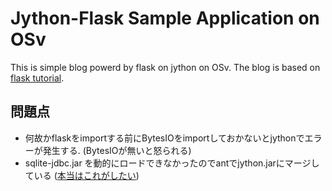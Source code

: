 # Jython-Flask Sample Application on OSv
This is simple blog powerd by flask on jython on OSv. The blog is based on [flask tutorial](http://flask.pocoo.org/docs/tutorial/introduction/).

## 問題点
- 何故かflaskをimportする前にBytesIOをimportしておかないとjythonでエラーが発生する. (BytesIOが無いと怒られる)
- sqlite-jdbc.jar を動的にロードできなかったのでantでjython.jarにマージしている ([本当はこれがしたい](http://www.jython.org/jythonbook/en/1.0/appendixB.html#working-with-classpath))
